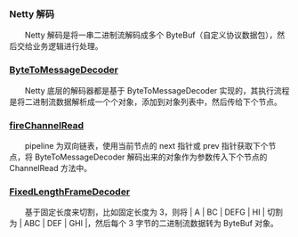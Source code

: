 ### Netty 解码
　　Netty 解码是将一串二进制流解码成多个 ByteBuf（自定义协议数据包），然后交给业务逻辑进行处理。

### [ByteToMessageDecoder](https://github.com/martin-1992/Netty-Notes/blob/master/Netty%20%E8%A7%A3%E7%A0%81/ByteToMessageDecoder.md)
　　Netty 底层的解码器都是基于 ByteToMessageDecoder 实现的，其执行流程是将二进制流数据解析成一个个对象，添加到对象列表中，然后传给下个节点。

### [fireChannelRead](https://github.com/martin-1992/Netty-Notes/blob/master/Netty%20%E8%A7%A3%E7%A0%81/fireChannelRead.md)
　　pipeline 为双向链表，使用当前节点的 next 指针或 prev 指针获取下个节点，将 ByteToMessageDecoder 解码出来的对象作为参数传入下个节点的 ChannelRead 方法中。

### [FixedLengthFrameDecoder]()
　　基于固定长度来切割，比如固定长度为 3，则将 | A | BC | DEFG | HI | 切割为 | ABC | DEF | GHI |，然后每个 3 字节的二进制流数据转为 ByteBuf 对象。
